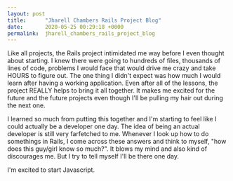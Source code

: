 ```yaml
---
layout: post
title:      "Jharell Chambers Rails Project Blog"
date:       2020-05-25 00:29:18 +0000
permalink:  jharell_chambers_rails_project_blog
---
```



Like all projects, the Rails project intimidated me way before I even thought about starting. I knew there were going to hundreds of files, thousands of lines of code, problems I would face that would drive me crazy and take HOURS to figure out. The one thing I didn't expect was how much I would learn after having a working application. Even after all of the lessons, the project REALLY helps to bring it all together. It makes me excited for the future and the future projects even though I'll be pulling my hair out during the next one. 

I learned so much from putting this together and I'm starting to feel like I could actually be a developer one day. The idea of being an actual developer is still very farfetched to me. Whenever I look up how to do somethings in Rails, I come across these answers and think to myself, "how does this guy/girl know so much?". It blows my mind and also kind of discourages me. But I try to tell myself I'll be there one day. 

I'm excited to start Javascript.
